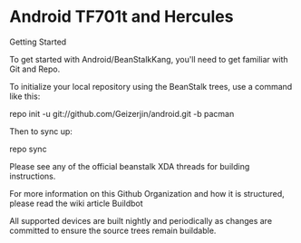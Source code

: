 Android TF701t and Hercules
=======

Getting Started

To get started with Android/BeanStalkKang, you'll need to get familiar with Git and Repo.

To initialize your local repository using the BeanStalk trees, use a command like this:

repo init -u git://github.com/Geizerjin/android.git -b pacman

Then to sync up:

repo sync

Please see any of the official beanstalk XDA threads for building instructions.

For more information on this Github Organization and how it is structured, please read the wiki article
Buildbot

All supported devices are built nightly and periodically as changes are committed to ensure the source trees remain buildable.
